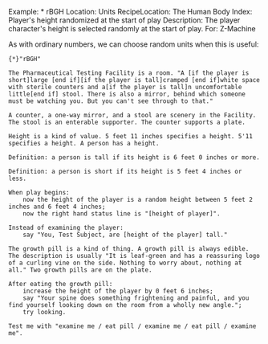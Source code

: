 Example: * rBGH
Location: Units
RecipeLocation: The Human Body
Index: Player's height randomized at the start of play
Description: The player character's height is selected randomly at the start of play.
For: Z-Machine

  
As with ordinary numbers, we can choose random units when this is useful:

  

``` inform7
{*}"rBGH"

The Pharmaceutical Testing Facility is a room. "A [if the player is short]large [end if][if the player is tall]cramped [end if]white space with sterile counters and a[if the player is tall]n uncomfortable little[end if] stool. There is also a mirror, behind which someone must be watching you. But you can't see through to that."

A counter, a one-way mirror, and a stool are scenery in the Facility. The stool is an enterable supporter. The counter supports a plate.

Height is a kind of value. 5 feet 11 inches specifies a height. 5'11 specifies a height. A person has a height.

Definition: a person is tall if its height is 6 feet 0 inches or more.

Definition: a person is short if its height is 5 feet 4 inches or less.

When play begins:
	now the height of the player is a random height between 5 feet 2 inches and 6 feet 4 inches;
	now the right hand status line is "[height of player]".

Instead of examining the player:
	say "You, Test Subject, are [height of the player] tall."

The growth pill is a kind of thing. A growth pill is always edible. The description is usually "It is leaf-green and has a reassuring logo of a curling vine on the side. Nothing to worry about, nothing at all." Two growth pills are on the plate.

After eating the growth pill:
	increase the height of the player by 0 feet 6 inches;
	say "Your spine does something frightening and painful, and you find yourself looking down on the room from a wholly new angle.";
	try looking.

Test me with "examine me / eat pill / examine me / eat pill / examine me".
```


